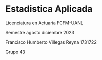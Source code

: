 # Estadistica Aplicada 

Licenciatura en Actuaría FCFM-UANL

Semestre agosto diciembre 2023

Francisco Humberto Villegas Reyna 1731722

Grupo 43 

